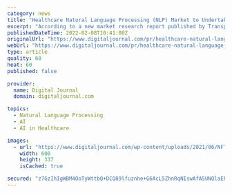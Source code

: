 ```yaml
---
category: news
title: "Healthcare Natural Language Processing (NLP) Market to Undertake Strapping Growth during 2027"
excerpt: "According to a new market research report published by Transparency Market Research entitled “Healthcare Natural Language Processing (NLP) Market (Technology: Machine Translation, Information Extraction, Automatic Summarization, and Text and Voice ..."
publishedDateTime: 2022-02-08T10:41:00Z
originalUrl: "https://www.digitaljournal.com/pr/healthcare-natural-language-processing-nlp-market-to-undertake-strapping-growth-during-2027"
webUrl: "https://www.digitaljournal.com/pr/healthcare-natural-language-processing-nlp-market-to-undertake-strapping-growth-during-2027"
type: article
quality: 60
heat: 60
published: false

provider:
  name: Digital Journal
  domain: digitaljournal.com

topics:
  - Natural Language Processing
  - AI
  - AI in Healthcare

images:
  - url: "https://www.digitaljournal.com/wp-content/uploads/2021/06/NFT-Artwork-AFP-1K-600x337.jpg"
    width: 600
    height: 337
    isCached: true

secured: "z7GzIhIgWBM4OoTyWttbQ+DCQ89lfuznhe+G6AcL5ZhnRqNIswAfA5UNQlaEPIQn5JkloGwwK6/vYGxZX9AduJuYiijad6KV4CU0zcGUBOMgCacJ2YZZExcdk1Ee6D/FV5EBwYJL4XPtIDfUFvUHD9KoRul6mcyJg1GogA1NHdUDNvc7DL/r+9WqkxyOaeFHpO26F0zeev01HnqSQM0wGF4AG6rWC9IL9LioOCZRNhYZi7yudbEMpN+ymwRCA7xLwyL3p7D0+MQP69MpKRcuAWLYEG3rtzgYSnBznl+xx2QSnQ7ZMgjya4RgVlQaU+Z4k4aYkUgTj4srf7TFbxNo6i0D/NNoKZNybbHxWTSKsh0=;GzIrHOv/cutcNZUtpfCBQQ=="
---
```


